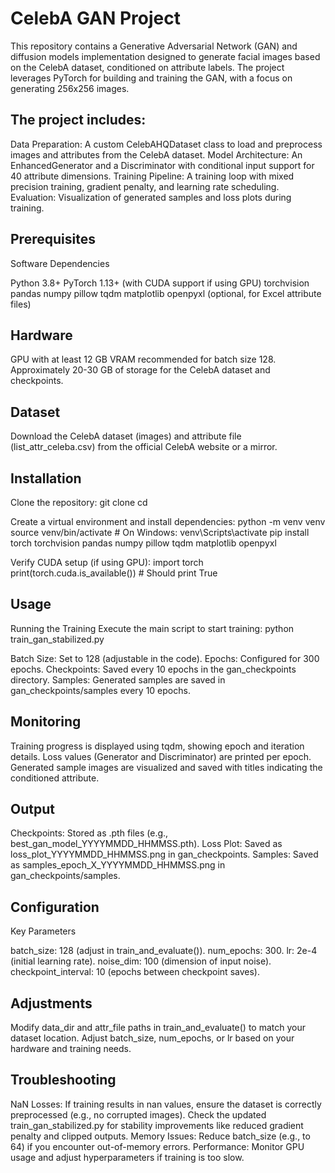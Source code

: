 # CelebA GAN Project
This repository contains a Generative Adversarial Network (GAN) and diffusion models implementation designed to generate facial images based on the CelebA dataset, conditioned on attribute labels. The project leverages PyTorch for building and training the GAN, with a focus on generating 256x256 images.

## The project includes:

Data Preparation: A custom CelebAHQDataset class to load and preprocess images and attributes from the CelebA dataset.
Model Architecture: An EnhancedGenerator and a Discriminator with conditional input support for 40 attribute dimensions.
Training Pipeline: A training loop with mixed precision training, gradient penalty, and learning rate scheduling.
Evaluation: Visualization of generated samples and loss plots during training.

## Prerequisites
Software Dependencies

Python 3.8+
PyTorch 1.13+ (with CUDA support if using GPU)
torchvision
pandas
numpy
pillow
tqdm
matplotlib
openpyxl (optional, for Excel attribute files)

## Hardware

GPU with at least 12 GB VRAM recommended for batch size 128.
Approximately 20-30 GB of storage for the CelebA dataset and checkpoints.

## Dataset

Download the CelebA dataset (images) and attribute file (list_attr_celeba.csv) from the official CelebA website or a mirror.

## Installation

Clone the repository:
git clone <repository-url>
cd <repository-directory>


Create a virtual environment and install dependencies:
python -m venv venv
source venv/bin/activate  # On Windows: venv\Scripts\activate
pip install torch torchvision pandas numpy pillow tqdm matplotlib openpyxl


Verify CUDA setup (if using GPU):
import torch
print(torch.cuda.is_available())  # Should print True



##  Usage
Running the Training
Execute the main script to start training:
python train_gan_stabilized.py


Batch Size: Set to 128 (adjustable in the code).
Epochs: Configured for 300 epochs.
Checkpoints: Saved every 10 epochs in the gan_checkpoints directory.
Samples: Generated samples are saved in gan_checkpoints/samples every 10 epochs.

## Monitoring

Training progress is displayed using tqdm, showing epoch and iteration details.
Loss values (Generator and Discriminator) are printed per epoch.
Generated sample images are visualized and saved with titles indicating the conditioned attribute.

## Output

Checkpoints: Stored as .pth files (e.g., best_gan_model_YYYYMMDD_HHMMSS.pth).
Loss Plot: Saved as loss_plot_YYYYMMDD_HHMMSS.png in gan_checkpoints.
Samples: Saved as samples_epoch_X_YYYYMMDD_HHMMSS.png in gan_checkpoints/samples.

## Configuration
Key Parameters

batch_size: 128 (adjust in train_and_evaluate()).
num_epochs: 300.
lr: 2e-4 (initial learning rate).
noise_dim: 100 (dimension of input noise).
checkpoint_interval: 10 (epochs between checkpoint saves).

## Adjustments

Modify data_dir and attr_file paths in train_and_evaluate() to match your dataset location.
Adjust batch_size, num_epochs, or lr based on your hardware and training needs.

## Troubleshooting

NaN Losses: If training results in nan values, ensure the dataset is correctly preprocessed (e.g., no corrupted images). Check the updated train_gan_stabilized.py for stability improvements like reduced gradient penalty and clipped outputs.
Memory Issues: Reduce batch_size (e.g., to 64) if you encounter out-of-memory errors.
Performance: Monitor GPU usage and adjust hyperparameters if training is too slow.
